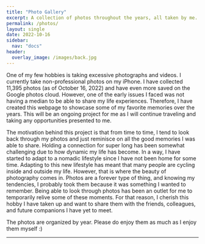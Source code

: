 ```yaml
---
title: "Photo Gallery"
excerpt: A collection of photos throughout the years, all taken by me.
permalink: /photos/
layout: single
date: 2022-10-16
sidebar:
  nav: "docs"
header:
  overlay_image: /images/back.jpg
--- 
```


One of my few hobbies is taking excessive photographs and videos. I currently take non-professional photos on my iPhone. I have collected 11,395 photos (as of October 16, 2022) and have even more saved on the Google photos cloud. However, one of the early issues I faced was not having a median to be able to share my life experiences. Therefore, I have created this webpage to showcase some of my favorite memories over the years. This will be an ongoing project for me as I will continue traveling and taking any opportunities presented to me. 

The motivation behind this project is that from time to time, I tend to look back through my photos and just reminisce on all the good memories I was able to share. Holding a connection for super long has been somewhat challenging due to how dynamic my life has become. In a way, I have started to adapt to a nomadic lifestyle since I have not been home for some time. Adapting to this new lifestyle has meant that many people are cycling inside and outside my life. However, that is where the beauty of photography comes in. Photos are a forever type of thing, and knowing my tendencies, I probably took them because it was something I wanted to remember. Being able to look through photos has been an outlet for me to temporarily relive some of these moments. For that reason, I cherish this hobby I have taken up and want to share them with the friends, colleagues, and future companions I have yet to meet. 

The photos are organized by year. Please do enjoy them as much as I enjoy them myself :)

---


